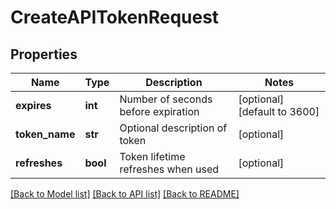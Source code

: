 # CreateAPITokenRequest

## Properties
Name | Type | Description | Notes
------------ | ------------- | ------------- | -------------
**expires** | **int** | Number of seconds before expiration | [optional] [default to 3600]
**token_name** | **str** | Optional description of token | [optional] 
**refreshes** | **bool** | Token lifetime refreshes when used | [optional] 

[[Back to Model list]](../README.md#documentation-for-models) [[Back to API list]](../README.md#documentation-for-api-endpoints) [[Back to README]](../README.md)


